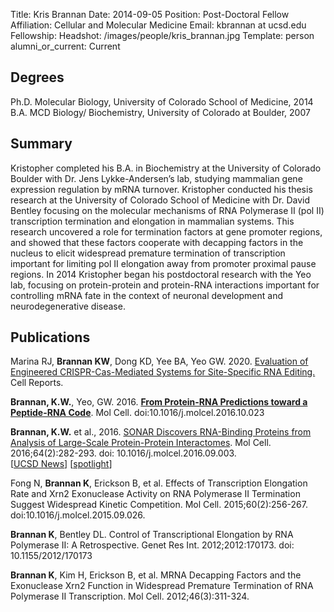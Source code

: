 Title: Kris Brannan
Date: 2014-09-05
Position: Post-Doctoral Fellow
Affiliation: Cellular and Molecular Medicine
Email: kbrannan at ucsd.edu
Fellowship:
Headshot: /images/people/kris_brannan.jpg
Template: person
alumni_or_current: Current

## Degrees

Ph.D. Molecular Biology, University of Colorado School of Medicine, 2014 <br>
B.A. MCD Biology/ Biochemistry, University of Colorado at Boulder, 2007

## Summary
Kristopher completed his B.A. in Biochemistry at the University of Colorado Boulder with Dr. Jens Lykke-Andersen’s lab, studying mammalian gene expression regulation by mRNA turnover.  Kristopher conducted his thesis research at the University of Colorado School of Medicine with Dr. David Bentley focusing on the molecular mechanisms of RNA Polymerase II (pol II) transcription termination and elongation in mammalian systems.  This research uncovered a role for termination factors at gene promoter regions, and showed that these factors cooperate with decapping factors in the nucleus to elicit widespread premature termination of transcription important for limiting pol II elongation away from promoter proximal pause regions.  In 2014 Kristopher began his postdoctoral research with the Yeo lab, focusing on protein-protein and protein-RNA interactions important for controlling mRNA fate in the context of neuronal development and neurodegenerative disease.  

## Publications
Marina RJ, **Brannan KW**, Dong KD, Yee BA, Yeo GW. 2020. [Evaluation of Engineered CRISPR-Cas-Mediated Systems for Site-Specific RNA Editing.](/papers/2020/Marina_Cell_2020.pdf) Cell Reports.

**Brannan, K.W.**, Yeo, GW. 2016. [**From Protein-RNA Predictions toward a Peptide-RNA Code**](/papers/2016/BrannanYeo_Preview2016.pdf). Mol Cell. doi:10.1016/j.molcel.2016.10.023  


**Brannan, K.W.** et al., 2016. [SONAR Discovers RNA-Binding Proteins from Analysis of Large-Scale Protein-Protein Interactomes](/papers/2016/Kris_MolecularCell_2016.pdf). Mol Cell. 2016;64(2):282-293. doi: 10.1016/j.molcel.2016.09.003.  
[[UCSD News](http://ucsdhealthsciences.tumblr.com/post/151431362850/computer-modeling-finds-new-rna-binding-proteins)]
[[spotlight](http://pubs.acs.org/doi/full/10.1021/acschembio.6b00969)]

Fong N, **Brannan K**, Erickson B, et al. Effects of Transcription Elongation Rate and Xrn2 Exonuclease Activity on RNA Polymerase II Termination Suggest Widespread Kinetic Competition. Mol Cell. 2015;60(2):256-267. doi:10.1016/j.molcel.2015.09.026.

**Brannan K**, Bentley DL. Control of Transcriptional Elongation by RNA Polymerase II: A Retrospective. Genet Res Int. 2012;2012:170173. doi: 10.1155/2012/170173

**Brannan K**, Kim H, Erickson B, et al. MRNA Decapping Factors and the Exonuclease Xrn2 Function in Widespread Premature Termination of RNA Polymerase II Transcription. Mol Cell. 2012;46(3):311-324.

